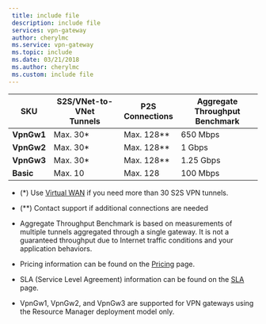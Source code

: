 ```yaml
---
 title: include file
 description: include file
 services: vpn-gateway
 author: cherylmc
 ms.service: vpn-gateway
 ms.topic: include
 ms.date: 03/21/2018
 ms.author: cherylmc
 ms.custom: include file
---
```


|**SKU**   | **S2S/VNet-to-VNet<br>Tunnels** | **P2S<br>Connections** | **Aggregate<br>Throughput Benchmark** |
|---       | ---                             | ---                    | ---                         |
|**VpnGw1**| Max. 30*                         | Max. 128**             | 650 Mbps                    |
|**VpnGw2**| Max. 30*                         | Max. 128**             | 1 Gbps                      |
|**VpnGw3**| Max. 30*                         | Max. 128**             | 1.25 Gbps                   |
|**Basic** | Max. 10                         | Max. 128               | 100 Mbps                    | 

* (*) Use [Virtual WAN](../articles/virtual-wan/virtual-wan-about.md) if you need more than 30 S2S VPN tunnels.

* (**) Contact support if additional connections are needed

* Aggregate Throughput Benchmark is based on measurements of multiple tunnels aggregated through a single gateway. It is not a guaranteed throughput due to Internet traffic conditions and your application behaviors.

* Pricing information can be found on the [Pricing](https://azure.microsoft.com/pricing/details/vpn-gateway) page.

* SLA (Service Level Agreement) information can be found on the [SLA](https://azure.microsoft.com/support/legal/sla/vpn-gateway/) page.

* VpnGw1, VpnGw2, and VpnGw3 are supported for VPN gateways using the Resource Manager deployment model only.